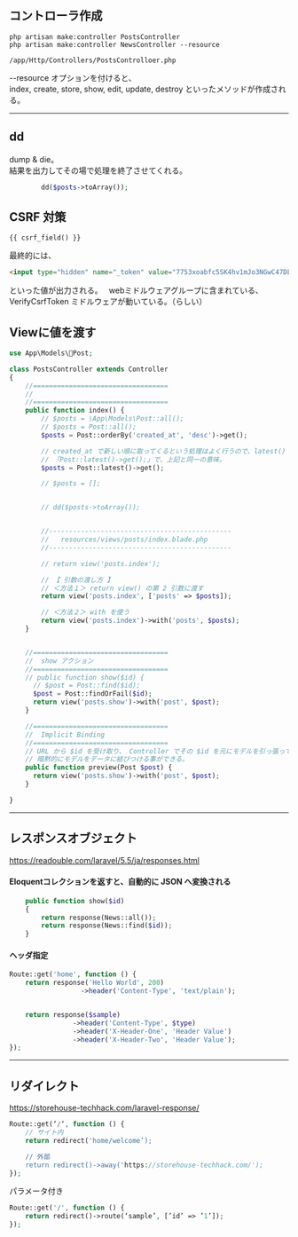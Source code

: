 ## コントローラ作成
```
php artisan make:controller PostsController
php artisan make:controller NewsController --resource

/app/Http/Controllers/PostsControlloer.php
```
--resource オプションを付けると、  
index, create, store, show, edit, update, destroy といったメソッドが作成される。  

________________________________________________________________________
## dd
dump & die。  
結果を出力してその場で処理を終了させてくれる。  
```php
        dd($posts->toArray());
```

## CSRF 対策
```
{{ csrf_field() }}
```
最終的には、
```html
<input type="hidden" name="_token" value="7753xoabfc5SK4hv1mJo3NGwC47DLZ2ZbmGoJihX">
```
といった値が出力される。  
webミドルウェアグループに含まれている、VerifyCsrfToken ミドルウェアが動いている。（らしい）  


## Viewに値を渡す
```php
use App\Models\Post;

class PostsController extends Controller
{
    //==================================
    // 
    //==================================
    public function index() {
        // $posts = \App\Models\Post::all();
        // $posts = Post::all();
        $posts = Post::orderBy('created_at', 'desc')->get();

        // created_at で新しい順に取ってくるという処理はよく行うので、latest() という書き方も用意されている。
        // 「Post::latest()->get();」で、上記と同一の意味。
        $posts = Post::latest()->get();

        // $posts = [];


        // dd($posts->toArray());


        //----------------------------------------------
        //   resources/views/posts/index.blade.php 
        //----------------------------------------------

        // return view('posts.index');　

        // 【 引数の渡し方 】
        // ＜方法１＞ return view() の第 2 引数に渡す
        return view('posts.index', ['posts' => $posts]);　

        // ＜方法２＞ with を使う
        return view('posts.index')->with('posts', $posts);
    }


    //==================================
    //  show アクション
    //==================================
    // public function show($id) {
      // $post = Post::find($id);
      $post = Post::findOrFail($id);
      return view('posts.show')->with('post', $post);
    }

    //==================================
    //  Implicit Binding
    //==================================
    // URL から $id を受け取り、 Controller でその $id を元にモデルを引っ張ってくるという流れはよく行うので、
    // 暗黙的にモデルをデータに結びつける事ができる。
    public function preview(Post $post) {
      return view('posts.show')->with('post', $post);
    }

}
```

__________________________________________________________________________________________________________________
## レスポンスオブジェクト
https://readouble.com/laravel/5.5/ja/responses.html

#### Eloquentコレクションを返すと、自動的に JSON へ変換される
```php
    public function show($id)
    {
        return response(News::all());
        return response(News::find($id));
    }
```

#### ヘッダ指定
```php
Route::get('home', function () {
    return response('Hello World', 200)
                  ->header('Content-Type', 'text/plain');


    return response($sample)
                ->header('Content-Type', $type)
                ->header('X-Header-One', 'Header Value')
                ->header('X-Header-Two', 'Header Value');
});
```


__________________________________________________________________________________________________________________
## リダイレクト
https://storehouse-techhack.com/laravel-response/
```php
Route::get(‘/‘, function () {
    // サイト内
    return redirect('home/welcome’);

    // 外部
    return redirect()->away('https://storehouse-techhack.com/');
});
```

パラメータ付き
```php
Route::get('/', function () {
	return redirect()->route(‘sample’, [’id’ => ’1’]);
});
```


